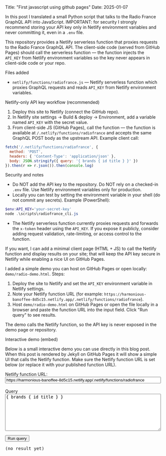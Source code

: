 Title: "First javascript using github pages"
Date: 2025-01-07

In this post I translated a small Python script that talks to the Radio France GraphQL API into JavaScript. IMPORTANT: for security I strongly recommend storing your API key only in Netlify environment variables and never committing it, even in a `.env` file.

This repository provides a Netlify serverless function that proxies requests to the Radio France GraphQL API. The client-side code (served from GitHub Pages) should call the serverless function — the function injects the `API_KEY` from Netlify environment variables so the key never appears in client-side code or your repo.

Files added

- `netlify/functions/radiofrance.js` — Netlify serverless function which proxies GraphQL requests and reads `API_KEY` from Netlify environment variables.

Netlify-only API key workflow (recommended)

1. Deploy this site to Netlify (connect the GitHub repo).
2. In Netlify site settings -> Build & deploy -> Environment, add a variable named `API_KEY` with the secret value.
3. From client-side JS (GitHub Pages), call the function — the function is available at `/.netlify/functions/radiofrance` and accepts the same GraphQL POST body as the upstream API. Example client call:

```js
fetch('/.netlify/functions/radiofrance', {
  method: 'POST',
  headers: { 'Content-Type': 'application/json' },
  body: JSON.stringify({ query: '{ brands { id title } }' })
}).then(r => r.json()).then(console.log)
```

Security and notes

- Do NOT add the API key to the repository. Do NOT rely on a checked-in `.env` file. Use Netlify environment variables only for production.
- Locally you can test by setting the environment variable in your shell (do not commit any secrets). Example (PowerShell):

```powershell
$env:API_KEY='your-secret-key'
node .\scripts\radiofrance_cli.js
```

- The Netlify serverless function currently proxies requests and forwards the `x-token` header using the `API_KEY`. If you expose it publicly, consider adding request validation, rate-limiting, or access control to the function.

If you want, I can add a minimal client page (HTML + JS) to call the Netlify function and display results on your site; that will keep the API key secure in Netlify while enabling a nice UI on GitHub Pages.

I added a simple demo you can host on GitHub Pages or open locally: `demo/radio-demo.html`. Steps:

1. Deploy the site to Netlify and set the `API_KEY` environment variable in Netlify settings.
2. Note your Netlify function URL (for example: `https://harmonious-banoffee-8d5c15.netlify.app/.netlify/functions/radiofrance`).
3. Host `demo/radio-demo.html` on GitHub Pages or open the file locally in a browser and paste the function URL into the input field. Click "Run query" to see results.

The demo calls the Netlify function, so the API key is never exposed in the demo page or repository.

Interactive demo (embed)

Below is a small interactive demo you can use directly in this blog post. When this post is rendered by Jekyll on GitHub Pages it will show a simple UI that calls the Netlify function. Make sure the Netlify function URL is set below (or replace it with your published function URL).

<div id="radio-demo">
  <label>Netlify function URL:</label>
  <input id="fnUrl_post" value="https://harmonious-banoffee-8d5c15.netlify.app/.netlify/functions/radiofrance" style="width:100%" />
  <br/><br/>
  <label>Query</label>
  <textarea id="query_post" style="width:100%;height:120px">{ brands { id title } }</textarea>
  <p>
    <button id="run_post">Run query</button>
  </p>
  <pre id="out_post">(no result yet)</pre>
</div>

<script>
  (function(){
    const out = document.getElementById('out_post');
    document.getElementById('run_post').addEventListener('click', async () => {
      const url = document.getElementById('fnUrl_post').value.trim();
      if (!url) return alert('Enter your Netlify function URL');
      const query = document.getElementById('query_post').value;
      out.textContent = 'Loading...';
      try {
        const res = await fetch(url, { method: 'POST', headers: {'Content-Type': 'application/json'}, body: JSON.stringify({ query }) });
        const text = await res.text();
        try { out.textContent = JSON.stringify(JSON.parse(text), null, 2); } catch(e) { out.textContent = text }
      } catch (err) {
        out.textContent = 'Error: ' + err;
      }
    });
  })();
</script>